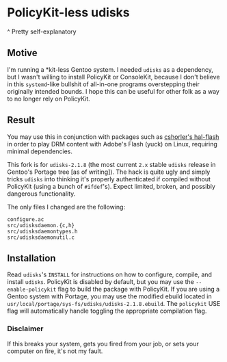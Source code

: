 # PolicyKit-less udisks
^ Pretty self-explanatory

## Motive
I'm running a \*kit-less Gentoo system. I needed `udisks` as a dependency, but
I wasn't willing to install PolicyKit or ConsoleKit, because I don't believe in
this `systemd`-like bullshit of all-in-one programs overstepping their
originally intended bounds. I hope this can be useful for other folk as a way
to no longer rely on PolicyKit.

## Result
You may use this in conjunction with packages such as
[cshorler's hal-flash](https://github.com/cshorler/hal-flash) in order to play
DRM content with Adobe's Flash (yuck) on Linux, requiring minimal dependencies.

This fork is for `udisks-2.1.8` (the most current `2.x` stable `udisks` release
in Gentoo's Portage tree [as of writing]). The hack is quite ugly and simply tricks
`udisks` into thinking it's properly authenticated if compiled without
PolicyKit (using a bunch of `#ifdef`'s). Expect limited, broken,  and possibly
dangerous functionality.

The only files I changed are the following:
```
configure.ac
src/udisksdaemon.{c,h}
src/udisksdaemontypes.h
src/udisksdaemonutil.c
```

## Installation
Read `udisks`'s `INSTALL` for instructions on how to configure, compile, and
install `udisks`. PolicyKit is disabled by default, but you may use the
`--enable-policykit` flag to build the package with PolicyKit. If you are using
a Gentoo system with Portage, you may use the modified ebuild located in
`usr/local/portage/sys-fs/udisks/udisks-2.1.8.ebuild`. The `policykit` USE flag
will automatically handle toggling the appropriate compilation flag.

### Disclaimer
If this breaks your system, gets you fired from your job, or sets your computer
on fire, it's not my fault.
